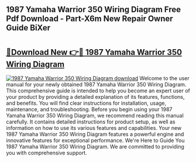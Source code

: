## 1987 Yamaha Warrior 350 Wiring Diagram Free Pdf Download - Part-X6m New Repair Owner Guide BiXer

# <h2><a href="http://dfm16qk.blite.top/?on=1987+Yamaha+Warrior+350+Wiring+Diagram">🔗Download New 👉🔴 1987 Yamaha Warrior 350 Wiring Diagram</a></h2>

[![1987 Yamaha Warrior 350 Wiring Diagram download](https://i.imgur.com/lujVjoI.png)](http://dfm16qk.blite.top/?on=1987+Yamaha+Warrior+350+Wiring+Diagram)
Welcome to the user manual for your newly obtained 1987 Yamaha Warrior 350 Wiring Diagram. This comprehensive guide is intended to help you become an expert user of your product by providing a detailed explanation of its features, functions, and benefits. You will find clear instructions for installation, usage, maintenance, and troubleshooting. Before you begin using your 1987 Yamaha Warrior 350 Wiring Diagram, we recommend reading this manual carefully. It contains detailed instructions for product setup, as well as information on how to use its various features and capabilities. Your new 1987 Yamaha Warrior 350 Wiring Diagram features a powerful engine and innovative features for exceptional performance. We're Here to Guide You 1987 Yamaha Warrior 350 Wiring Diagram. We are committed to providing you with comprehensive support.
